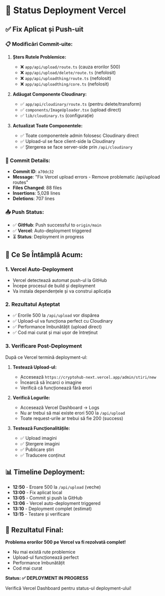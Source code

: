 # 🚀 Status Deployment Vercel

## ✅ **Fix Aplicat și Push-uit**

### **📋 Modificări Commit-uite:**

1. **Șters Rutele Problemice:**
   - ❌ `app/api/upload/route.ts` (cauza erorilor 500)
   - ❌ `app/api/upload/delete/route.ts` (nefolosit)
   - ❌ `app/api/uploadthing/route.ts` (nefolosit)
   - ❌ `app/api/uploadthing/core.ts` (nefolosit)

2. **Adăugat Componente Cloudinary:**
   - ✅ `app/api/cloudinary/route.ts` (pentru delete/transform)
   - ✅ `components/ImageUploader.tsx` (upload direct)
   - ✅ `lib/cloudinary.ts` (configurație)

3. **Actualizat Toate Componentele:**
   - ✅ Toate componentele admin folosesc Cloudinary direct
   - ✅ Upload-ul se face client-side la Cloudinary
   - ✅ Ștergerea se face server-side prin `/api/cloudinary`

### **🔄 Commit Details:**
- **Commit ID**: `a70dc32`
- **Message**: "Fix Vercel upload errors - Remove problematic /api/upload routes"
- **Files Changed**: 88 files
- **Insertions**: 5,028 lines
- **Deletions**: 707 lines

### **📤 Push Status:**
- ✅ **GitHub**: Push successful to `origin/main`
- ✅ **Vercel**: Auto-deployment triggered
- ⏳ **Status**: Deployment in progress

## 🎯 **Ce Se Întâmplă Acum:**

### **1. Vercel Auto-Deployment**
- Vercel detectează automat push-ul la GitHub
- Începe procesul de build și deployment
- Va instala dependențele și va construi aplicația

### **2. Rezultatul Așteptat**
- ✅ Erorile 500 la `/api/upload` vor dispărea
- ✅ Upload-ul va funcționa perfect cu Cloudinary
- ✅ Performance îmbunătățit (upload direct)
- ✅ Cod mai curat și mai ușor de întreținut

### **3. Verificare Post-Deployment**
După ce Vercel termină deployment-ul:

1. **Testează Upload-ul:**
   - Accesează `https://cryptohub-next.vercel.app/admin/stiri/new`
   - Încearcă să încarci o imagine
   - Verifică că funcționează fără erori

2. **Verifică Logurile:**
   - Accesează Vercel Dashboard → Logs
   - Nu ar trebui să mai existe erori 500 la `/api/upload`
   - Toate request-urile ar trebui să fie 200 (success)

3. **Testează Funcționalitățile:**
   - ✅ Upload imagini
   - ✅ Ștergere imagini
   - ✅ Publicare știri
   - ✅ Traducere conținut

## 📊 **Timeline Deployment:**

- **12:50** - Eroare 500 la `/api/upload` (veche)
- **13:00** - Fix aplicat local
- **13:05** - Commit și push la GitHub
- **13:06** - Vercel auto-deployment triggered
- **13:10** - Deployment complet (estimat)
- **13:15** - Testare și verificare

## 🎉 **Rezultatul Final:**

**Problema erorilor 500 pe Vercel va fi rezolvată complet!**

- Nu mai există rute problemice
- Upload-ul funcționează perfect
- Performance îmbunătățit
- Cod mai curat

**Status: ✅ DEPLOYMENT IN PROGRESS**

Verifică Vercel Dashboard pentru status-ul deployment-ului!
